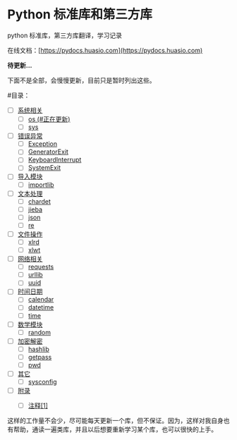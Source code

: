 # Python 标准库和第三方库
python 标准库，第三方库翻译，学习记录

在线文档：[https://pydocs.huasio.com](https://pydocs.huasio.com)

**待更新...**

下面不是全部，会慢慢更新，目前只是暂时列出这些。

#目录：

- [ ] [系统相关](https://pydocs.huasio.com/zh_CN/latest/%E7%B3%BB%E7%BB%9F%E7%9B%B8%E5%85%B3/)
   - [ ] [os (#正在更新)](https://pydocs.huasio.com/zh_CN/latest/%E7%B3%BB%E7%BB%9F%E7%9B%B8%E5%85%B3/os/#os)
   - [ ] [sys](https://pydocs.huasio.com/zh_CN/latest/%E7%B3%BB%E7%BB%9F%E7%9B%B8%E5%85%B3/sys/#sys)
- [ ] [错误异常](https://pydocs.huasio.com/zh_CN/latest/%E9%94%99%E8%AF%AF%E5%BC%82%E5%B8%B8/)
    - [ ] [Exception](https://pydocs.huasio.com/zh_CN/latest/%E9%94%99%E8%AF%AF%E5%BC%82%E5%B8%B8/Exception/#exception)
    - [ ] [GeneratorExit]()
    - [ ] [KeyboardInterrupt]()
    - [ ] [SystemExit]()
- [ ] [导入模块](https://pydocs.huasio.com/zh_CN/latest/%E5%AF%BC%E5%85%A5%E6%A8%A1%E5%9D%97/)
    - [ ] [importlib](https://pydocs.huasio.com/zh_CN/latest/%E5%AF%BC%E5%85%A5%E6%A8%A1%E5%9D%97/importlib/)
- [ ] [文本处理](https://pydocs.huasio.com/zh_CN/latest/%E6%96%87%E6%9C%AC%E5%A4%84%E7%90%86/)
    - [ ] [chardet](https://pydocs.huasio.com/zh_CN/latest/%E6%96%87%E6%9C%AC%E5%A4%84%E7%90%86/chardet/)
    - [ ] [jieba](https://pydocs.huasio.com/zh_CN/latest/%E6%96%87%E6%9C%AC%E5%A4%84%E7%90%86/jieba/)
    - [ ] [json](https://pydocs.huasio.com/zh_CN/latest/%E6%96%87%E6%9C%AC%E5%A4%84%E7%90%86/json/)
    - [ ] [re](https://pydocs.huasio.com/zh_CN/latest/%E6%96%87%E6%9C%AC%E5%A4%84%E7%90%86/re/)
- [ ] [文件操作](https://pydocs.huasio.com/zh_CN/latest/%E6%96%87%E4%BB%B6%E6%93%8D%E4%BD%9C/)
    - [ ] [xlrd](https://pydocs.huasio.com/zh_CN/latest/%E6%96%87%E4%BB%B6%E6%93%8D%E4%BD%9C/xlrd/)
    - [ ] [xlwt](https://pydocs.huasio.com/zh_CN/latest/%E6%96%87%E4%BB%B6%E6%93%8D%E4%BD%9C/xlwt/)
- [ ] [网络相关](https://pydocs.huasio.com/zh_CN/latest/%E7%BD%91%E7%BB%9C%E7%9B%B8%E5%85%B3/)
    - [ ] [requests](https://pydocs.huasio.com/zh_CN/latest/%E7%BD%91%E7%BB%9C%E7%9B%B8%E5%85%B3/requests/)
    - [ ] [urllib](https://pydocs.huasio.com/zh_CN/latest/%E7%BD%91%E7%BB%9C%E7%9B%B8%E5%85%B3/urllib/)
    - [ ] [uuid]()
- [ ] [时间日期](https://pydocs.huasio.com/zh_CN/latest/%E6%97%B6%E9%97%B4%E6%97%A5%E6%9C%9F/)
    - [ ] [calendar]()
    - [ ] [datetime]()
    - [ ] [time](https://pydocs.huasio.com/zh_CN/latest/时间日期/time/)
- [ ] [数学模块]()
    - [ ] [random]()
- [ ] [加密解密](https://pydocs.huasio.com/zh_CN/latest/%E5%8A%A0%E5%AF%86%E8%A7%A3%E5%AF%86/)
    - [ ] [hashlib](https://pydocs.huasio.com/zh_CN/latest/%E5%8A%A0%E5%AF%86%E8%A7%A3%E5%AF%86/hashlib/)
    - [ ] [getpass](https://pydocs.huasio.com/zh_CN/latest/%E5%8A%A0%E5%AF%86%E8%A7%A3%E5%AF%86/getpass/)
    - [ ] [pwd](https://pydocs.huasio.com/zh_CN/latest/%E5%8A%A0%E5%AF%86%E8%A7%A3%E5%AF%86/pwd/)
- [ ] [其它](https://pydocs.huasio.com/zh_CN/latest/%E5%85%B6%E5%AE%83/)    
    - [ ] [sysconfig](https://pydocs.huasio.com/zh_CN/latest/%E5%85%B6%E5%AE%83/sysconfig/)
- [ ] [附录](https://pydocs.huasio.com/zh_CN/latest/%E9%99%84%E5%BD%95/)
    - [ ] [注释[1]](https://pydocs.huasio.com/zh_CN/latest/%E9%99%84%E5%BD%95/%E6%B3%A8%E9%87%8A[1]/)


这样的工作量不会少，尽可能每天更新一个库，但不保证。因为，这样对我自身也有帮助，通读一遍类库，并且以后想要重新学习某个库，也可以很快的上手。
